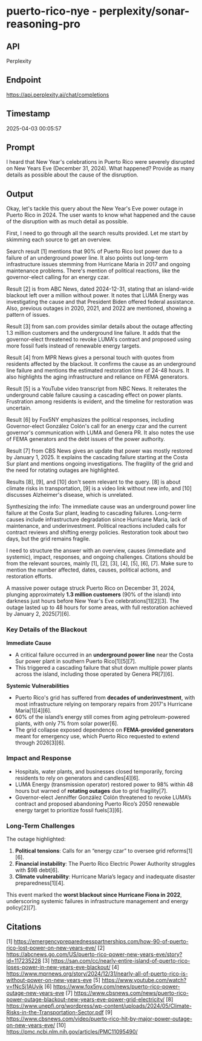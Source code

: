 # puerto-rico-nye - perplexity/sonar-reasoning-pro

## API
Perplexity

## Endpoint
https://api.perplexity.ai/chat/completions

## Timestamp
2025-04-03 00:05:57

## Prompt
I heard that New Year's celebrations in Puerto Rico were severely disrupted on New Years Eve (December 31, 2024). What happened? Provide as many details as possible about the cause of the disruption.

## Output
<think>
Okay, let's tackle this query about the New Year's Eve power outage in Puerto Rico in 2024. The user wants to know what happened and the cause of the disruption with as much detail as possible. 

First, I need to go through all the search results provided. Let me start by skimming each source to get an overview. 

Search result [1] mentions that 90% of Puerto Rico lost power due to a failure of an underground power line. It also points out long-term infrastructure issues stemming from Hurricane Maria in 2017 and ongoing maintenance problems. There's mention of political reactions, like the governor-elect calling for an energy czar. 

Result [2] is from ABC News, dated 2024-12-31, stating that an island-wide blackout left over a million without power. It notes that LUMA Energy was investigating the cause and that President Biden offered federal assistance. Also, previous outages in 2020, 2021, and 2022 are mentioned, showing a pattern of issues.

Result [3] from san.com provides similar details about the outage affecting 1.3 million customers and the underground line failure. It adds that the governor-elect threatened to revoke LUMA's contract and proposed using more fossil fuels instead of renewable energy targets.

Result [4] from MPR News gives a personal touch with quotes from residents affected by the blackout. It confirms the cause as an underground line failure and mentions the estimated restoration time of 24-48 hours. It also highlights the aging infrastructure and reliance on FEMA generators.

Result [5] is a YouTube video transcript from NBC News. It reiterates the underground cable failure causing a cascading effect on power plants. Frustration among residents is evident, and the timeline for restoration was uncertain.

Result [6] by Fox5NY emphasizes the political responses, including Governor-elect González Colón's call for an energy czar and the current governor's communication with LUMA and Genera PR. It also notes the use of FEMA generators and the debt issues of the power authority.

Result [7] from CBS News gives an update that power was mostly restored by January 1, 2025. It explains the cascading failure starting at the Costa Sur plant and mentions ongoing investigations. The fragility of the grid and the need for rotating outages are highlighted.

Results [8], [9], and [10] don't seem relevant to the query. [8] is about climate risks in transportation, [9] is a video link without new info, and [10] discusses Alzheimer's disease, which is unrelated.

Synthesizing the info: The immediate cause was an underground power line failure at the Costa Sur plant, leading to cascading failures. Long-term causes include infrastructure degradation since Hurricane Maria, lack of maintenance, and underinvestment. Political reactions included calls for contract reviews and shifting energy policies. Restoration took about two days, but the grid remains fragile.

I need to structure the answer with an overview, causes (immediate and systemic), impact, responses, and ongoing challenges. Citations should be from the relevant sources, mainly [1], [2], [3], [4], [5], [6], [7]. Make sure to mention the number affected, dates, causes, political actions, and restoration efforts.
</think>

A massive power outage struck Puerto Rico on December 31, 2024, plunging approximately **1.3 million customers** (90% of the island) into darkness just hours before New Year's Eve celebrations[1][2][3]. The outage lasted up to 48 hours for some areas, with full restoration achieved by January 2, 2025[7][6].  

### Key Details of the Blackout  
**Immediate Cause**  
- A critical failure occurred in an **underground power line** near the Costa Sur power plant in southern Puerto Rico[1][5][7].  
- This triggered a cascading failure that shut down multiple power plants across the island, including those operated by Genera PR[7][6].  

**Systemic Vulnerabilities**  
- Puerto Rico's grid has suffered from **decades of underinvestment**, with most infrastructure relying on temporary repairs from 2017's Hurricane Maria[1][4][6].  
- 60% of the island’s energy still comes from aging petroleum-powered plants, with only 7% from solar power[6].  
- The grid collapse exposed dependence on **FEMA-provided generators** meant for emergency use, which Puerto Rico requested to extend through 2026[3][6].  

### Impact and Response  
- Hospitals, water plants, and businesses closed temporarily, forcing residents to rely on generators and candles[4][6].  
- LUMA Energy (transmission operator) restored power to 98% within 48 hours but warned of **rotating outages** due to grid fragility[7].  
- Governor-elect Jenniffer González Colón threatened to revoke LUMA’s contract and proposed abandoning Puerto Rico’s 2050 renewable energy target to prioritize fossil fuels[3][6].  

### Long-Term Challenges  
The outage highlighted:  
1. **Political tensions**: Calls for an “energy czar” to oversee grid reforms[1][6].  
2. **Financial instability**: The Puerto Rico Electric Power Authority struggles with $9B debt[6].  
3. **Climate vulnerability**: Hurricane Maria’s legacy and inadequate disaster preparedness[1][4].  

This event marked the **worst blackout since Hurricane Fiona in 2022**, underscoring systemic failures in infrastructure management and energy policy[2][7].

## Citations
[1] https://emergencypreparednesspartnerships.com/how-90-of-puerto-rico-lost-power-on-new-years-eve/
[2] https://abcnews.go.com/US/puerto-rico-power-new-years-eve/story?id=117235228
[3] https://san.com/cc/nearly-entire-island-of-puerto-rico-loses-power-in-new-years-eve-blackout/
[4] https://www.mprnews.org/story/2024/12/31/nearly-all-of-puerto-rico-is-without-power-on-new-years-eve
[5] https://www.youtube.com/watch?v=fNcSj1AUyik
[6] https://www.fox5ny.com/news/puerto-rico-power-outage-new-years-eve
[7] https://www.cbsnews.com/news/puerto-rico-power-outage-blackout-new-years-eve-power-grid-electricity/
[8] https://www.unepfi.org/wordpress/wp-content/uploads/2024/05/Climate-Risks-in-the-Transportation-Sector.pdf
[9] https://www.cbsnews.com/video/puerto-rico-hit-by-major-power-outage-on-new-years-eve/
[10] https://pmc.ncbi.nlm.nih.gov/articles/PMC11095490/
